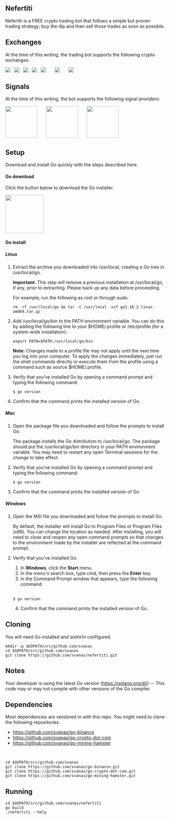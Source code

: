 ## Nefertiti

Nefertiti is a FREE crypto trading bot that follows a simple but proven trading strategy; buy the dip and then sell those trades as soon as possible.

## Exchanges

At the time of this writing, the trading bot supports the following crypto exchanges:

<a href="https://www.bitstamp.net/ref/QWE1MDzZoyPWZNyU/"><img src="https://nefertiti-tradebot.com/wp-content/uploads/2019/12/bitstamp-logo.png"></a> &nbsp;
<a href="https://bittrex.com/Account/Register?referralCode=CIC-YDN-5DX"><img src="https://nefertiti-tradebot.com/wp-content/uploads/2019/12/bittrex_logo-1.png"></a> &nbsp;
<a href="https://hitbtc.com/?ref_id=5aad6226b7072"><img src="hhttps://nefertiti-tradebot.com/wp-content/uploads/2019/12/hitbtc-logo.png"></a> &nbsp;
<a href="https://pro.coinbase.com/"><img src="https://nefertiti-tradebot.com/wp-content/uploads/2019/12/gdax_logo.png"></a> &nbsp;
<a href="https://www.binance.com/en/register?ref=UME24R7B"><img src="https://nefertiti-tradebot.com/wp-content/uploads/2019/12/binance_logo.png"></a> &nbsp; &nbsp; &nbsp;
<a href="https://www.kucoin.com/?rcode=KJ6stw"><img src="https://nefertiti-tradebot.com/wp-content/uploads/2019/12/KuCoin-logo-1.png"></a> &nbsp; &nbsp; &nbsp;
<a href="https://crypto.com/exch/rf3v8ucd4k"><img src="https://nefertiti-tradebot.com/wp-content/uploads/2020/09/crypto-com-review.png"></a>

## Signals

At the time of this writing, the bot supports the following signal providers:

<a href="https://www.mininghamster.com/referral/azr8N29xml4dq4GpbzxTNuB3DZpfCxzA"><img src="https://nefertiti-tradebot.com/wp-content/uploads/2018/04/mininghamster.jpg" width="100"></a> &nbsp;  &nbsp;  &nbsp;
<a href="https://premium.cryptoqualitysignals.com/register/WYn"><img src="https://nefertiti-tradebot.com/wp-content/uploads/2019/01/1_Sa5hV8OSo2Kgsv7hq3OACw.jpeg" width="100"></a> &nbsp;  &nbsp;  &nbsp;
<a href="https://altrady.com/?a=nefertiti"><img src="https://nefertiti-tradebot.com/wp-content/uploads/2019/02/icon-1024x1024-300x300.png" width="100"></a>

## Setup

Download and install Go quickly with the steps described here.

#### Go download
Click the button below to download the Go installer.

<a href="https://golang.org/dl/"><img src="https://i.ibb.co/gJyVCcJ/pngegg.png" width="120"></a>

#### Go install
##### Linux
1. Extract the archive you downloaded into /usr/local, creating a Go tree in /usr/local/go.

    <b>Important:</b> This step will remove a previous installation at /usr/local/go, if any, prior to extracting. Please back up any data before proceeding.

    For example, run the following as root or through sudo:

    ```
    rm -rf /usr/local/go && tar -C /usr/local -xzf go1.16.2.linux-amd64.tar.gz
    ```

2. Add /usr/local/go/bin to the PATH environment variable.
   You can do this by adding the following line to your $HOME/.profile or /etc/profile (for a system-wide installation):
   
    ```
    export PATH=$PATH:/usr/local/go/bin
    ```

    <b>Note:</b> Changes made to a profile file may not apply until the next time you log into your computer. To apply the changes immediately, just run the shell commands directly or execute them from the profile using a command such as source $HOME/.profile.

3. Verify that you've installed Go by opening a command prompt and typing the following command:

    ```
    $ go version
    ```

4. Confirm that the command prints the installed version of Go.

##### Mac
1. Open the package file you downloaded and follow the prompts to install Go.
   
    The package installs the Go distribution to /usr/local/go. The package should put the /usr/local/go/bin directory in your PATH environment variable. You may need to restart any open Terminal sessions for the change to take effect.
    
2. Verify that you've installed Go by opening a command prompt and typing the following command:

    ```
    $ go version
    ```

3. Confirm that the command prints the installed version of Go.

##### Windows
1. Open the MSI file you downloaded and follow the prompts to install Go.

    By default, the installer will install Go to Program Files or Program Files (x86). You can change the location as needed. After installing, you will need to close and reopen any open command prompts so that changes to the environment made by the installer are reflected at the command prompt.
 
2. Verify that you've installed Go.

      1. In <b>Windows</b>, click the <b>Start</b> menu.
      2. In the menu's search box, type cmd, then press the <b>Enter</b> key.
      3. In the Command Prompt window that appears, type the following command:
  
     <br>
  
      ```
      $ go version
      ```
      
     4. Confirm that the command prints the installed version of Go.

## Cloning
You will need Go installed and `$GOPATH` configured.

  ```
  mkdir -p $GOPATH/src/github.com/svanas
  cd $GOPATH/src/github.com/svanas
  git clone https://github.com/svanas/nefertiti.git
  ```

## Notes
Your developer is using the latest Go version (https://golang.org/dl/) -- This code may or may not compile with other versions of the Go compiler.

## Dependencies

Most dependencies are vendored in with this repo. You might need to clone the following repositories:
* https://github.com/svanas/go-binance
* https://github.com/svanas/go-crypto-dot-com
* https://github.com/svanas/go-mining-hamster

<br>

  ```
  cd $GOPATH/src/github.com/svanas
  git clone https://github.com/svanas/go-binance.git
  git clone https://github.com/svanas/go-crypto-dot-com.git
  git clone https://github.com/svanas/go-mining-hamster.git
  ```

## Running

```
cd $GOPATH/src/github.com/svanas/nefertiti
go build
./nefertiti --help
```
